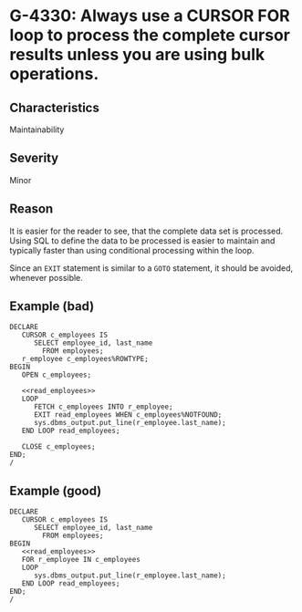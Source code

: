 # G-4330: Always use a CURSOR FOR loop to process the complete cursor results unless you are using bulk operations.

## Characteristics

Maintainability

## Severity

Minor

## Reason

It is easier for the reader to see, that the complete data set is processed. Using SQL to define the data to be processed is easier to maintain and typically faster than using conditional processing within the loop.

Since an `EXIT` statement is similar to a `GOTO` statement, 
it should be avoided, whenever possible.

## Example (bad)

```
DECLARE
   CURSOR c_employees IS
      SELECT employee_id, last_name
        FROM employees;
   r_employee c_employees%ROWTYPE;
BEGIN
   OPEN c_employees;
   
   <<read_employees>>
   LOOP
      FETCH c_employees INTO r_employee;
      EXIT read_employees WHEN c_employees%NOTFOUND;
      sys.dbms_output.put_line(r_employee.last_name);
   END LOOP read_employees;
   
   CLOSE c_employees;
END;
/
```

## Example (good)

```
DECLARE
   CURSOR c_employees IS
      SELECT employee_id, last_name
        FROM employees;
BEGIN
   <<read_employees>>
   FOR r_employee IN c_employees
   LOOP
      sys.dbms_output.put_line(r_employee.last_name);
   END LOOP read_employees;
END;
/
```